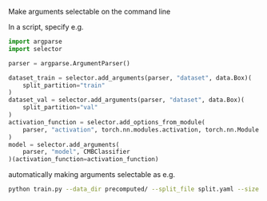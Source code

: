 Make arguments selectable on the command line

In a script, specify e.g.
```python
import argparse
import selector

parser = argparse.ArgumentParser()

dataset_train = selector.add_arguments(parser, "dataset", data.Box)(
    split_partition="train"
)
dataset_val = selector.add_arguments(parser, "dataset", data.Box)(
    split_partition="val"
)
activation_function = selector.add_options_from_module(
    parser, "activation", torch.nn.modules.activation, torch.nn.Module
)
model = selector.add_arguments(
    parser, "model", CMBClassifier
)(activation_function=activation_function)
```
automatically making arguments selectable as e.g.
```sh
python train.py --data_dir precomputed/ --split_file split.yaml --size 20 --threshold 0.2 --input_type image --activation ReLU --model_depth 8 --learning_rate 0.0003
```
